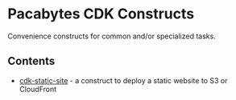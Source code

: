 # Pacabytes CDK Constructs

Convenience constructs for common and/or specialized tasks.

## Contents

* [cdk-static-site](packages/cdk-static-site/README.md) - a construct to deploy a static website to S3 or CloudFront